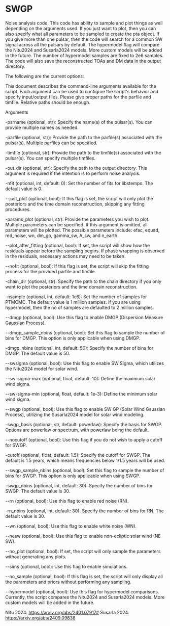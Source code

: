# SWGP
Noise analysis code. This code has ability to sample and plot things as well depending on the arguments used. If you just want to plot, then you can also specify what all parameters to be sampled to create the pta object. If you give more than one pulsar, then the code will search for a common SW signal across all the pulsars by default. The hypermodel flag will compare the Nitu2024 and Susarla2024 models. More custom models will be added in the future. The number of hypermodel samples are fixed to 2e6 samples. The code will also save the reconstructed TOAs and DM data in the output directory.

The following are the current options: 

This document describes the command-line arguments available for the script. Each argument can be used to configure the script's behavior and specify input/output files. Please give proper paths for the parfile and timfile. Relative paths should be enough.

Arguments

-psrname (optional, str): Specify the name(s) of the pulsar(s). You can provide multiple names as needed.

-parfile (optional, str): Provide the path to the parfile(s) associated with the pulsar(s). Multiple parfiles can be specified.

-timfile (optional, str): Provide the path to the timfile(s) associated with the pulsar(s). You can specify multiple timfiles.

-out_dir (optional, str): Specify the path to the output directory. This argument is required if the intention is to perform noise analysis.

-nfit (optional, int, default: 0): Set the number of fits for libstempo. The default value is 0.

--just_plot (optional, bool): If this flag is set, the script will only plot the posteriors and the time domain reconstruction, skipping any fitting procedures.

-params_plot (optional, str): Provide the parameters you wish to plot. Multiple parameters can be specified. If this argument is omitted, all parameters will be plotted. The possible parameters include: efac, equad, red_noise, wn, dm_gp, gamma_sw, A_sw, and n_earth.

--plot_after_fitting (optional, bool): If set, the script will show how the residuals appear before the sampling begins. If phase wrapping is observed in the residuals, necessary actions may need to be taken.

--nofit (optional, bool): If this flag is set, the script will skip the fitting process for the provided parfile and timfile.

-chain_dir (optional, str): Specify the path to the chain directory if you only want to plot the posteriors and the time domain reconstruction.

-nsample (optional, int, default: 1e6): Set the number of samples for PTMCMC. The default value is 1 million samples. If you are using hypermodel, then the no of samples are defaulted to 2 million samples.

--dmgp (optional, bool): Use this flag to enable DMGP (Dispersion Measure Gaussian Process).

--dmgp_sample_nbins (optional, bool): Set this flag to sample the number of bins for DMGP. This option is only applicable when using DMGP.

-dmgp_nbins (optional, int, default: 50): Specify the number of bins for DMGP. The default value is 50.

--swsigma (optional, bool): Use this flag to enable SW Sigma, which utilizes the Nitu2024 model for solar wind.

--sw-sigma-max (optional, float, default: 10): Define the maximum solar wind sigma.

--sw-sigma-min (optional, float, default: 1e-3): Define the minimum solar wind sigma.

--swgp (optional, bool): Use this flag to enable SW GP (Solar Wind Gaussian Process), utilizing the Susarla2024 model for solar wind modeling.

-swgp_basis (optional, str, default: powerlaw): Specify the basis for SWGP. Options are powerlaw or spectrum, with powerlaw being the default.

--nocutoff (optional, bool): Use this flag if you do not wish to apply a cutoff for SWGP.

-cutoff (optional, float, default: 1.5): Specify the cutoff for SWGP. The default is 1.5 years, which means frequencies below 1/1.5 years will be used.

--swgp_sample_nbins (optional, bool): Set this flag to sample the number of bins for SWGP. This option is only applicable when using SWGP.

-swgp_nbins (optional, int, default: 30): Specify the number of bins for SWGP. The default value is 30.

--rn (optional, bool): Use this flag to enable red noise (RN).

-rn_nbins (optional, int, default: 30): Specify the number of bins for RN. The default value is 30.

--wn (optional, bool): Use this flag to enable white noise (WN).

--nesw (optional, bool): Use this flag to enable non-ecliptic solar wind (NE SW).

--no_plot (optional, bool): If set, the script will only sample the parameters without generating any plots.

--sims (optional, bool): Use this flag to enable simulations.

--no_sample (optional, bool): If this flag is set, the script will only display all the parameters and priors without performing any sampling.

--hypermodel (optional, bool): Use this flag for hypermodel comparisons. Currently, the script compares the Nitu2024 and Susarla2024 models. More custom models will be added in the future.



Nitu 2024: https://arxiv.org/abs/2401.07917#
Susarla 2024: https://arxiv.org/abs/2409.09838
